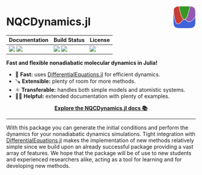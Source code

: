 

<p align="right">
  <a href="https://nqcd.github.io/NQCDynamics.jl/stable/">
    <img src="https://github.com/NQCD/NQCDLogo/blob/main/logo.png" alt="NQCDynamics.jl logo"
         title="NQCDynamics.jl" align="right" height="60"/>
  </a>
</p>

# NQCDynamics.jl

| **Documentation**                                     | **Build Status**                                |  **License**                     |
|:------------------------------------------------------|:----------------------------------------------- |:-------------------------------- |
| [![][docs-img]][docs-url] [![][ddocs-img]][ddocs-url] | [![][ci-img]][ci-url] [![][ccov-img]][ccov-url] | [![][license-img]][license-url]  |

[ddocs-img]: https://img.shields.io/badge/docs-dev-blue.svg
[ddocs-url]: https://nqcd.github.io/NQCDynamics.jl/dev/

[docs-img]: https://img.shields.io/badge/docs-stable-blue.svg
[docs-url]: https://nqcd.github.io/NQCDynamics.jl/stable/

[ci-img]: https://github.com/nqcd/NQCDynamics.jl/actions/workflows/CI.yml/badge.svg
[ci-url]: https://github.com/nqcd/NQCDynamics.jl/actions/workflows/CI.yml

[ccov-img]: https://codecov.io/gh/NQCD/NQCDynamics.jl/branch/master/graph/badge.svg
[ccov-url]: https://codecov.io/gh/NQCD/NQCDynamics.jl

[license-img]: https://img.shields.io/github/license/NQCD/NQCDynamics.jl
[license-url]: https://github.com/NQCD/NQCDynamics.jl/blob/master/LICENSE

**Fast and flexible nonadiabatic molecular dynamics in Julia!**

-  🚗 **Fast:** uses [DifferentialEquations.jl](https://diffeq.sciml.ai/stable/) for efficient dynamics.
-  🪚 **Extensible:** plenty of room for more methods.
- ⚛️ **Transferable:** handles both simple models and atomistic systems.
- 👩‍🏫 **Helpful:** extended documentation with plenty of examples.

<p align="center">
<a href="https://nqcd.github.io/NQCDynamics.jl/stable/"><strong>Explore the NQCDynamics.jl docs 📚</strong></a>
</p>

---

With this package you can generate the initial conditions and perform the dynamics for your nonadiabatic dynamics simulations.
Tight integration with [DifferentialEquations.jl](https://diffeq.sciml.ai/stable/)
makes the implementation of new methods relatively simple since we
build upon an already successful package providing a vast array of features.
We hope that the package will be of use to new students and experienced researchers alike, acting as a tool for learning and for developing new methods.
